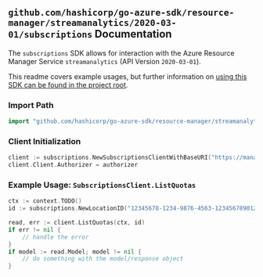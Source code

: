 
## `github.com/hashicorp/go-azure-sdk/resource-manager/streamanalytics/2020-03-01/subscriptions` Documentation

The `subscriptions` SDK allows for interaction with the Azure Resource Manager Service `streamanalytics` (API Version `2020-03-01`).

This readme covers example usages, but further information on [using this SDK can be found in the project root](https://github.com/hashicorp/go-azure-sdk/tree/main/docs).

### Import Path

```go
import "github.com/hashicorp/go-azure-sdk/resource-manager/streamanalytics/2020-03-01/subscriptions"
```


### Client Initialization

```go
client := subscriptions.NewSubscriptionsClientWithBaseURI("https://management.azure.com")
client.Client.Authorizer = authorizer
```


### Example Usage: `SubscriptionsClient.ListQuotas`

```go
ctx := context.TODO()
id := subscriptions.NewLocationID("12345678-1234-9876-4563-123456789012", "locationValue")

read, err := client.ListQuotas(ctx, id)
if err != nil {
	// handle the error
}
if model := read.Model; model != nil {
	// do something with the model/response object
}
```
